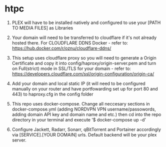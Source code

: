 # htpc

1. PLEX will have to be installed natively and configured to use your [PATH TO MEDIA FILES] as Libraries

2. Your domain will need to be transferred to cloudflare if it's not already hosted there. For CLOUDFLARE DDNS Docker - refer to: https://hub.docker.com/r/oznu/cloudflare-ddns/

3. This setup uses cloudflare proxy so you will need to generate a Origin Certificate and copy it into config/haproxy/origin-server.pem and turn on Full(strict) mode in SSL/TLS for your domain - refer to: https://developers.cloudflare.com/ssl/origin-configuration/origin-ca/

4. Add your domain and local static IP (it will need to be configured manually on your router and have portfowarding set up for port 80 and 443) to haproxy.cfg in the config folder

5. This repo uses docker-compose. Change all neccesary sections in docker-compose.yml (adding NORDVPN VPN username/passowords, adding domain API key and domain name and etc.) then cd into the repo directory in your terminal and execute '$ docker-compose up -d'

5. Configure Jackett, Radarr, Sonarr, qBitTorrent and Portainer accordingly via [SERVICE].[YOUR DOMAIN] urls. Default backend will be your plex server.